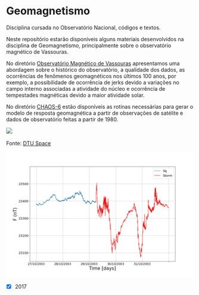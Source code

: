# Geomagnetismo
Disciplina cursada no Observatório Nacional, códigos e textos.

Neste repositório estarão disponíveis alguns materiais desenvolvidos na disciplina de Geomagnetismo, principalmente sobre o observatório magnético de Vassouras.

No diretório [Observatório Magnético de Vassouras](https://github.com/arturbenevides/Geomagnetismo/tree/master/Observat%C3%B3rio%20Magn%C3%A9tico%20de%20Vassouras) apresentamos uma abordagem sobre o histórico do observatório, a qualidade dos dados, as ocorrẽncias de fenômenos geomagnéticos nos últimos 100 anos, por exemplo, a possibilidade de ocorrência de jerks devido a variações no campo interno associadas a atividade do núcleo e ocorrẽncia de tempestades magnéticas devido a maior atividade solar. 

No diretório [CHAOS-6](https://github.com/arturbenevides/Geomagnetismo/tree/master/CHAOS-6) estão disponíveis as rotinas necessárias para gerar o modelo de resposta geomagnética a partir de observações de satélite e dados de observatório feitas a partir de 1980. 



<img src='http://www.space.dtu.dk/english/-/media/Institutter/Space/forskning/Afdelinger/geomagnetisme.ashx?h=294&la=da&mw=460&w=460' width = 600>

Fonte: [DTU Space](http://www.space.dtu.dk/english/Research/Research_divisions/Geomagnetism)




<img src='https://github.com/arturbenevides/Geomagnetismo/blob/master/Observat%C3%B3rio%20Magn%C3%A9tico%20de%20Vassouras/Solar%20quite%20and%20Storm/F27_31_october(2003).png' width = 600>



- [x] 2017
